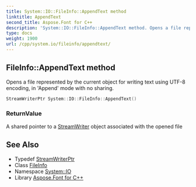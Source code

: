 ```yaml
---
title: System::IO::FileInfo::AppendText method
linktitle: AppendText
second_title: Aspose.Font for C++
description: 'System::IO::FileInfo::AppendText method. Opens a file represented by the current object for writing text using UTF-8 encoding, in ''Append'' mode with no sharing in C++.'
type: docs
weight: 1900
url: /cpp/system.io/fileinfo/appendtext/
---
```

## FileInfo::AppendText method


Opens a file represented by the current object for writing text using UTF-8 encoding, in 'Append' mode with no sharing.

```cpp
StreamWriterPtr System::IO::FileInfo::AppendText()
```


### ReturnValue

A shared pointer to a [StreamWriter](../../streamwriter/) object associated with the opened file

## See Also

* Typedef [StreamWriterPtr](../../../system/streamwriterptr/)
* Class [FileInfo](../)
* Namespace [System::IO](../../)
* Library [Aspose.Font for C++](../../../)
